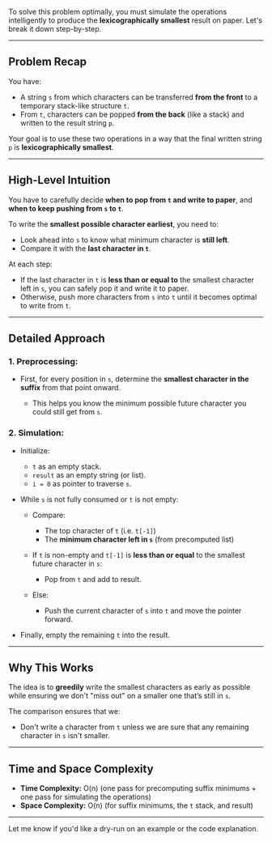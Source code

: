 To solve this problem optimally, you must simulate the operations intelligently to produce the **lexicographically smallest** result on paper. Let's break it down step-by-step.

---

## **Problem Recap**

You have:

* A string `s` from which characters can be transferred **from the front** to a temporary stack-like structure `t`.
* From `t`, characters can be popped **from the back** (like a stack) and written to the result string `p`.

Your goal is to use these two operations in a way that the final written string `p` is **lexicographically smallest**.

---

## **High-Level Intuition**

You have to carefully decide **when to pop from `t` and write to paper**, and **when to keep pushing from `s` to `t`**.

To write the **smallest possible character earliest**, you need to:

* Look ahead into `s` to know what minimum character is **still left**.
* Compare it with the **last character in `t`**.

At each step:

* If the last character in `t` is **less than or equal to** the smallest character left in `s`, you can safely pop it and write it to paper.
* Otherwise, push more characters from `s` into `t` until it becomes optimal to write from `t`.

---

## **Detailed Approach**

### 1. **Preprocessing:**

* First, for every position in `s`, determine the **smallest character in the suffix** from that point onward.

  * This helps you know the minimum possible future character you could still get from `s`.

### 2. **Simulation:**

* Initialize:

  * `t` as an empty stack.
  * `result` as an empty string (or list).
  * `i = 0` as pointer to traverse `s`.

* While `s` is not fully consumed or `t` is not empty:

  * Compare:

    * The top character of `t` (i.e. `t[-1]`)
    * The **minimum character left in `s`** (from precomputed list)
  * If `t` is non-empty and `t[-1]` is **less than or equal** to the smallest future character in `s`:

    * Pop from `t` and add to result.
  * Else:

    * Push the current character of `s` into `t` and move the pointer forward.

* Finally, empty the remaining `t` into the result.

---

## **Why This Works**

The idea is to **greedily** write the smallest characters as early as possible while ensuring we don't "miss out" on a smaller one that’s still in `s`.

The comparison ensures that we:

* Don't write a character from `t` unless we are sure that any remaining character in `s` isn't smaller.

---

## **Time and Space Complexity**

* **Time Complexity:** O(n)
  (one pass for precomputing suffix minimums + one pass for simulating the operations)
* **Space Complexity:** O(n)
  (for suffix minimums, the `t` stack, and result)

---

Let me know if you'd like a dry-run on an example or the code explanation.
